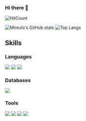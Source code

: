 ### Hi there 👋

<!--
**Mireulo/Mireulo** is a ✨ _special_ ✨ repository because its `README.md` (this file) appears on your GitHub profile.

Here are some ideas to get you started:

- 🔭 I’m currently working on ...
- 🌱 I’m currently learning ...
- 👯 I’m looking to collaborate on ...
- 🤔 I’m looking for help with ...
- 💬 Ask me about ...
- 📫 How to reach me: ...
- 😄 Pronouns: ...
- ⚡ Fun fact: ...
-->
![HitCount](http://hits.dwyl.com/dev-yakuza/react-native-image-modal.svg)

![Mireulo's GitHub stats](https://github-readme-stats.vercel.app/api?username=Mireulo&show_icons=true&theme=highcontrast)
![Top Langs](https://github-readme-stats.vercel.app/api/top-langs/?username=Mireulo&layout=compact&theme=highcontrast)

## Skills
### Languages
<span><img src="https://img.shields.io/badge/Java-007396?style=flat&logo=Java&logoColor=white" /></span>
<span><img src="https://img.shields.io/badge/Python-339933?style=flat&logo=Python&logoColor=white" /></span>
<span><img src="https://img.shields.io/badge/C-yellow?style=flat&logo=C&logoColor=white" /></span>
<!-- <span><img src="https://img.shields.io/badge/TypeScript-3178C6?style=flat&logo=TypeScript&logoColor=white" /></span> -->

### Databases
<span><img src="https://img.shields.io/badge/Oracle-F80000?style=flat&logo=Oracle&logoColor=white" /></span>

### Tools
<span><img src="https://img.shields.io/badge/Eclipse IDE-2C2255?style=flat&logo=Eclipse IDE&logoColor=white" /></span>
<span><img src="https://img.shields.io/badge/IntelliJ IDEA-FE2857?style=flat&logo=IntelliJ IDEA&logoColor=white" /></span>
<span><img src="https://img.shields.io/badge/DataSpell-0000FF?style=flat&logo=DataSpell&logoColor=white" /></span>
<span><img src="https://img.shields.io/badge/Visual Studio Code-007ACC?style=flat&logo=Visual Studio Code&logoColor=white" /></span>
